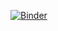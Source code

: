 [![Binder](https://mybinder.org/badge.svg)](https://mybinder.org/v2/gh/rachelkriggs/mybinder/master?filepath=https%3A%2F%2Fgithub.com%2Frachelkriggs%2Fmybinder%2Fblob%2Fmaster%2Fbinder_example.ipynb)
